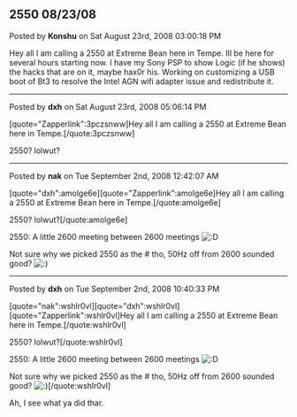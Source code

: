## 2550 08/23/08
Posted by **Konshu** on Sat August 23rd, 2008 03:00:18 PM

Hey all I am calling a 2550 at Extreme Bean here in Tempe. Ill be here for several hours starting now. I have my Sony PSP to show Logic (if he shows) the hacks that are on it, maybe hax0r his. Working on customizing a USB boot of Bt3 to resolve the Intel AGN wifi adapter issue and redistribute it.

--------------------------------------------------------------------------------

Posted by **dxh** on Sat August 23rd, 2008 05:06:14 PM

[quote=&quot;Zapperlink&quot;:3pczsnww]Hey all I am calling a 2550 at Extreme Bean here in Tempe.[/quote:3pczsnww]

2550? lolwut?

--------------------------------------------------------------------------------

Posted by **nak** on Tue September 2nd, 2008 12:42:07 AM

[quote=&quot;dxh&quot;:amolge6e][quote=&quot;Zapperlink&quot;:amolge6e]Hey all I am calling a 2550 at Extreme Bean here in Tempe.[/quote:amolge6e]

2550? lolwut?[/quote:amolge6e]

2550: A little 2600 meeting between 2600 meetings <!-- s:D --><img src="{SMILIES_PATH}/icon_e_biggrin.gif" alt=":D" title="Very Happy" /><!-- s:D -->

Not sure why we picked 2550 as the # tho, 50Hz off from 2600 sounded good? <!-- s:) --><img src="{SMILIES_PATH}/icon_e_smile.gif" alt=":)" title="Smile" /><!-- s:) -->

--------------------------------------------------------------------------------

Posted by **dxh** on Tue September 2nd, 2008 10:40:33 PM

[quote=&quot;nak&quot;:wshlr0vl][quote=&quot;dxh&quot;:wshlr0vl][quote=&quot;Zapperlink&quot;:wshlr0vl]Hey all I am calling a 2550 at Extreme Bean here in Tempe.[/quote:wshlr0vl]

2550? lolwut?[/quote:wshlr0vl]

2550: A little 2600 meeting between 2600 meetings <!-- s:D --><img src="{SMILIES_PATH}/icon_e_biggrin.gif" alt=":D" title="Very Happy" /><!-- s:D -->

Not sure why we picked 2550 as the # tho, 50Hz off from 2600 sounded good? <!-- s:) --><img src="{SMILIES_PATH}/icon_e_smile.gif" alt=":)" title="Smile" /><!-- s:) -->[/quote:wshlr0vl]

Ah, I see what ya did thar.
